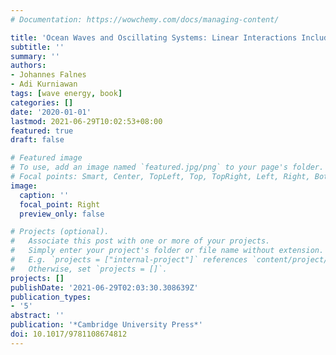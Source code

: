 ```yaml
---
# Documentation: https://wowchemy.com/docs/managing-content/

title: 'Ocean Waves and Oscillating Systems: Linear Interactions Including Wave-Energy Extraction'
subtitle: ''
summary: ''
authors:
- Johannes Falnes
- Adi Kurniawan
tags: [wave energy, book]
categories: []
date: '2020-01-01'
lastmod: 2021-06-29T10:02:53+08:00
featured: true
draft: false

# Featured image
# To use, add an image named `featured.jpg/png` to your page's folder.
# Focal points: Smart, Center, TopLeft, Top, TopRight, Left, Right, BottomLeft, Bottom, BottomRight.
image:
  caption: ''
  focal_point: Right
  preview_only: false

# Projects (optional).
#   Associate this post with one or more of your projects.
#   Simply enter your project's folder or file name without extension.
#   E.g. `projects = ["internal-project"]` references `content/project/deep-learning/index.md`.
#   Otherwise, set `projects = []`.
projects: []
publishDate: '2021-06-29T02:03:30.308639Z'
publication_types:
- '5'
abstract: ''
publication: '*Cambridge University Press*'
doi: 10.1017/9781108674812
---
```

